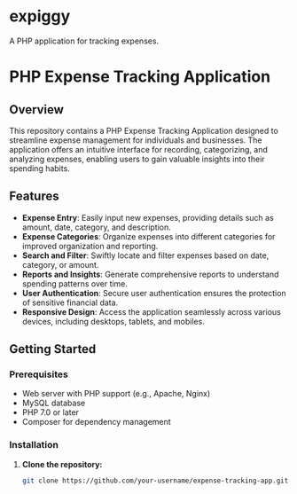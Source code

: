 # expiggy
 A PHP application for tracking expenses.
 # PHP Expense Tracking Application

## Overview

This repository contains a PHP Expense Tracking Application designed to streamline expense management for individuals and businesses. The application offers an intuitive interface for recording, categorizing, and analyzing expenses, enabling users to gain valuable insights into their spending habits.

## Features

- **Expense Entry**: Easily input new expenses, providing details such as amount, date, category, and description.
- **Expense Categories**: Organize expenses into different categories for improved organization and reporting.
- **Search and Filter**: Swiftly locate and filter expenses based on date, category, or amount.
- **Reports and Insights**: Generate comprehensive reports to understand spending patterns over time.
- **User Authentication**: Secure user authentication ensures the protection of sensitive financial data.
- **Responsive Design**: Access the application seamlessly across various devices, including desktops, tablets, and mobiles.

## Getting Started

### Prerequisites

- Web server with PHP support (e.g., Apache, Nginx)
- MySQL database
- PHP 7.0 or later
- Composer for dependency management

### Installation

1. **Clone the repository:**

   ```bash
   git clone https://github.com/your-username/expense-tracking-app.git
